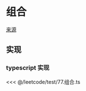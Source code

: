 # 组合
[来源](https://leetcode.cn/problems/combinations/)

## 实现

### typescript 实现

<<< @/leetcode/test/77.组合.ts

